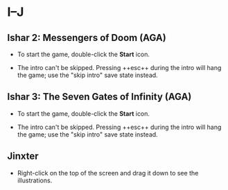 # I–J

## Ishar 2: Messengers of Doom (AGA)

- To start the game, double-click the **Start** icon.

- The intro can't be skipped. Pressing ++esc++ during the intro will hang the
  game; use the "skip intro" save state instead.


## Ishar 3: The Seven Gates of Infinity (AGA)

- To start the game, double-click the **Start** icon.

- The intro can't be skipped. Pressing ++esc++ during the intro will hang the
  game; use the "skip intro" save state instead.


## Jinxter

- Right-click on the top of the screen and drag it down to see the
  illustrations.

